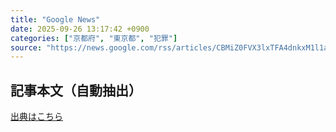```yaml
---
title: "Google News"
date: 2025-09-26 13:17:42 +0900
categories: ["京都府", "東京都", "犯罪"]
source: "https://news.google.com/rss/articles/CBMiZ0FVX3lxTFA4dnkxM1l1aTVfTnZCelMzVnNwQ0JXV3BoajdGLWZtcmxEOXJSYzlGekJEMk9Xa0w2cWNVUEhTT1R1c1FYVzFmQlh3aGY3Z0Nnc05OdnRMb0lKeXRRR2VFaXlmNWJXZ3M?oc=5"
---
```


## 記事本文（自動抽出）
<body class="y0K44d EA71Tc" id="readabilityBody"></body>

[出典はこちら](https://news.google.com/rss/articles/CBMiZ0FVX3lxTFA4dnkxM1l1aTVfTnZCelMzVnNwQ0JXV3BoajdGLWZtcmxEOXJSYzlGekJEMk9Xa0w2cWNVUEhTT1R1c1FYVzFmQlh3aGY3Z0Nnc05OdnRMb0lKeXRRR2VFaXlmNWJXZ3M?oc=5)
